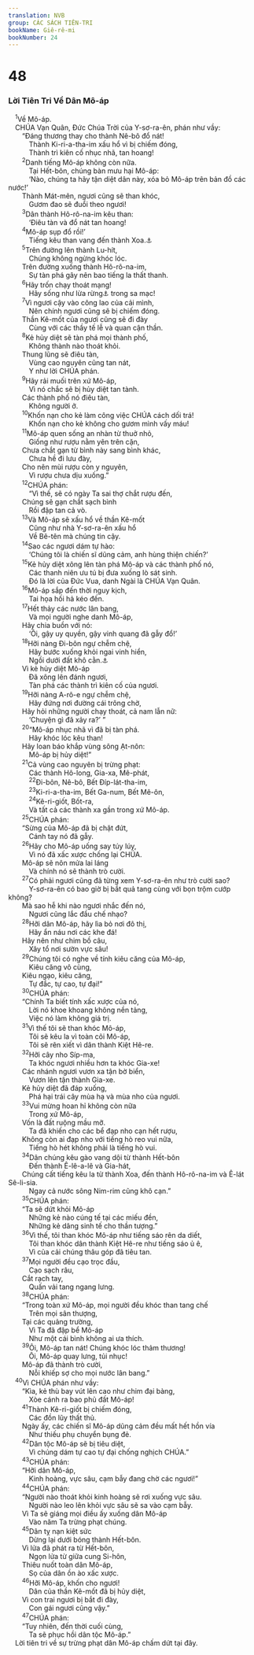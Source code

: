 ```yaml
---
translation: NVB
group: CÁC SÁCH TIÊN-TRI
bookName: Giê-rê-mi 
bookNumber: 24
---
```


<div class="title"><h1>48</h1><h3>Lời Tiên Tri Về Dân Mô-áp </h3></div>
<span class="verse gie_48_1"> <sup>1</sup>Về Mô-áp. <br/> CHÚA Vạn Quân, Đức Chúa Trời của Y-sơ-ra-ên, phán như vầy: <br/>  “Đáng thương thay cho thành Nê-bô đổ nát! <br/>   Thành Ki-ri-a-tha-im xấu hổ vì bị chiếm đóng, <br/>   Thành trì kiên cố nhục nhã, tan hoang! <br/></span>
<span class="verse gie_48_2">  <sup>2</sup>Danh tiếng Mô-áp không còn nữa. <br/>   Tại Hết-bôn, chúng bàn mưu hại Mô-áp: <br/>   ‘Nào, chúng ta hãy tận diệt dân này, xóa bỏ Mô-áp trên bản đồ các nước!’ <br/>  Thành Mát-mên, ngươi cũng sẽ than khóc, <br/>   Gươm đao sẽ đuổi theo ngươi! <br/></span>
<span class="verse gie_48_3">  <sup>3</sup>Dân thành Hô-rô-na-im kêu than: <br/>   ‘Điêu tàn và đổ nát tan hoang! <br/></span>
<span class="verse gie_48_4">  <sup>4</sup>Mô-áp sụp đổ rồi!’ <br/>   Tiếng kêu than vang đến thành Xoa.<a data-toggle="tooltip" data-placement="bottom" title="Dịch theo LXX và Isa 15:5. Hy-bá: con trẻ chúng kêu la">⚓</a><br/></span>
<span class="verse gie_48_5">  <sup>5</sup>Trên đường lên thành Lu-hít, <br/>   Chúng không ngừng khóc lóc. <br/>  Trên đường xuống thành Hô-rô-na-im, <br/>   Sự tàn phá gây nên bao tiếng la thất thanh. <br/></span>
<span class="verse gie_48_6">  <sup>6</sup>Hãy trốn chạy thoát mạng! <br/>   Hãy sống như lừa rừng<a data-toggle="tooltip" data-placement="bottom" title="Dịch theo LXX. Hy-bá: Hãy trở nên như thành A-rô-e trong sa mạc. Phục 2:36 nói đến thành A-rô-e, nhưng chúng ta không hiểu lý do sự so sánh này. Vg: như một bụi cây nhỏ trong sa mạc. (17:6 cây bách xù). Bản NEB: như gà gô trong sa mạc">⚓</a> trong sa mạc! <br/></span>
<span class="verse gie_48_7">  <sup>7</sup>Vì ngươi cậy vào công lao của cải mình, <br/>   Nên chính ngươi cũng sẽ bị chiếm đóng. <br/>  Thần Kê-mốt của ngươi cũng sẽ đi đày <br/>   Cùng với các thầy tế lễ và quan cận thần. <br/></span>
<span class="verse gie_48_8">  <sup>8</sup>Kẻ hủy diệt sẽ tàn phá mọi thành phố, <br/>   Không thành nào thoát khỏi. <br/>  Thung lũng sẽ điêu tàn, <br/>   Vùng cao nguyên cũng tan nát, <br/>   Y như lời CHÚA phán. <br/></span>
<span class="verse gie_48_9">  <sup>9</sup>Hãy rải muối trên xứ Mô-áp, <br/>   Vì nó chắc sẽ bị hủy diệt tan tành. <br/>  Các thành phố nó điêu tàn, <br/>   Không người ở. <br/></span>
<span class="verse gie_48_10">  <sup>10</sup>Khốn nạn cho kẻ làm công việc CHÚA cách dối trá! <br/>   Khốn nạn cho kẻ không cho gươm mình vấy máu! <br/></span>
<span class="verse gie_48_11">  <sup>11</sup>Mô-áp quen sống an nhàn từ thuở nhỏ, <br/>   Giống như rượu nằm yên trên cặn, <br/>  Chưa chắt gạn từ bình này sang bình khác, <br/>   Chưa hề đi lưu đày, <br/>  Cho nên mùi rượu còn y nguyên, <br/>   Vì rượu chưa dịu xuống.” <br/></span>
<span class="verse gie_48_12">  <sup>12</sup>CHÚA phán: <br/>   “Vì thế, sẽ có ngày Ta sai thợ chắt rượu đến, <br/>  Chúng sẽ gạn chắt sạch bình <br/>   Rồi đập tan cả vò. <br/></span>
<span class="verse gie_48_13">  <sup>13</sup>Và Mô-áp sẽ xấu hổ về thần Kê-mốt <br/>   Cũng như nhà Y-sơ-ra-ên xấu hổ <br/>   Về Bê-tên mà chúng tin cậy. <br/></span>
<span class="verse gie_48_14">  <sup>14</sup>Sao các ngươi dám tự hào: <br/>   ‘Chúng tôi là chiến sĩ dũng cảm, anh hùng thiện chiến?’ <br/></span>
<span class="verse gie_48_15">  <sup>15</sup>Kẻ hủy diệt xông lên tàn phá Mô-áp và các thành phố nó, <br/>   Các thanh niên ưu tú bị đưa xuống lò sát sinh. <br/>   Đó là lời của Đức Vua, danh Ngài là CHÚA Vạn Quân. <br/></span>
<span class="verse gie_48_16">  <sup>16</sup>Mô-áp sắp đến thời nguy kịch, <br/>   Tai họa hối hả kéo đến. <br/></span>
<span class="verse gie_48_17">  <sup>17</sup>Hết thảy các nước lân bang, <br/>   Và mọi người nghe danh Mô-áp, <br/>  Hãy chia buồn với nó: <br/>   ‘Ôi, gậy uy quyền, gậy vinh quang đã gẫy đổ!’ <br/></span>
<span class="verse gie_48_18">  <sup>18</sup>Hỡi nàng Đi-bôn ngự chễm chệ, <br/>   Hãy bước xuống khỏi ngai vinh hiển, <br/>   Ngồi dưới đất khô cằn.<a data-toggle="tooltip" data-placement="bottom" title="Hy-bá: ‘ngồi trong cơn khát.’ Chỉ cần sửa một dấu nguyên âm thành ra ‘ngồi dưới đất khô cằn.’ Hy-lạp: ‘ngồi nơi ẩm thấp.’ Syr: ‘ngồi trong tủi nhục.’">⚓</a><br/>  Vì kẻ hủy diệt Mô-áp <br/>   Đã xông lên đánh ngươi, <br/>   Tàn phá các thành trì kiên cố của ngươi. <br/></span>
<span class="verse gie_48_19">  <sup>19</sup>Hỡi nàng A-rô-e ngự chễm chệ, <br/>   Hãy đứng nơi đường cái trông chờ, <br/>  Hãy hỏi những người chạy thoát, cả nam lẫn nữ: <br/>   ‘Chuyện gì đã xảy ra?’ ” <br/></span>
<span class="verse gie_48_20">  <sup>20</sup>“Mô-áp nhục nhã vì đã bị tàn phá. <br/>   Hãy khóc lóc kêu than! <br/>  Hãy loan báo khắp vùng sông Ạt-nôn: <br/>   Mô-áp bị hủy diệt!” <br/></span>
<span class="verse gie_48_21">  <sup>21</sup>Cả vùng cao nguyên bị trừng phạt: <br/>   Các thành Hô-long, Gia-xa, Mê-phát, <br/></span>
<span class="verse gie_48_22">   <sup>22</sup>Đi-bôn, Nê-bô, Bết Đíp-lát-tha-im, <br/></span>
<span class="verse gie_48_23">   <sup>23</sup>Ki-ri-a-tha-im, Bết Ga-num, Bết Mê-ôn, <br/></span>
<span class="verse gie_48_24">   <sup>24</sup>Kê-ri-giốt, Bốt-ra, <br/>   Và tất cả các thành xa gần trong xứ Mô-áp. <br/></span>
<span class="verse gie_48_25">  <sup>25</sup>CHÚA phán: <br/>  “Sừng của Mô-áp đã bị chặt đứt, <br/>   Cánh tay nó đã gẫy. <br/></span>
<span class="verse gie_48_26">  <sup>26</sup>Hãy cho Mô-áp uống say túy lúy, <br/>   Vì nó đã xấc xược chống lại CHÚA. <br/>  Mô-áp sẽ nôn mửa lai láng <br/>   Và chính nó sẽ thành trò cười. <br/></span>
<span class="verse gie_48_27">  <sup>27</sup>Có phải ngươi cũng đã từng xem Y-sơ-ra-ên như trò cười sao? <br/>   Y-sơ-ra-ên có bao giờ bị bắt quả tang cùng với bọn trộm cướp không? <br/>  Mà sao hễ khi nào ngươi nhắc đến nó, <br/>   Ngươi cũng lắc đầu chế nhạo? <br/></span>
<span class="verse gie_48_28">  <sup>28</sup>Hỡi dân Mô-áp, hãy lìa bỏ nơi đô thị, <br/>   Hãy ẩn náu nơi các khe đá! <br/>  Hãy nên như chim bồ câu, <br/>   Xây tổ nơi sườn vực sâu! <br/></span>
<span class="verse gie_48_29">  <sup>29</sup>Chúng tôi có nghe về tính kiêu căng của Mô-áp, <br/>   Kiêu căng vô cùng, <br/>  Kiêu ngạo, kiêu căng, <br/>   Tự đắc, tự cao, tự đại!” <br/></span>
<span class="verse gie_48_30">  <sup>30</sup>CHÚA phán: <br/>  “Chính Ta biết tính xấc xược của nó, <br/>   Lời nó khoe khoang không nền tảng, <br/>   Việc nó làm không giá trị. <br/></span>
<span class="verse gie_48_31">  <sup>31</sup>Vì thế tôi sẽ than khóc Mô-áp, <br/>   Tôi sẽ kêu la vì toàn cõi Mô-áp, <br/>   Tôi sẽ rên xiết vì dân thành Kiệt Hê-re. <br/></span>
<span class="verse gie_48_32">  <sup>32</sup>Hỡi cây nho Síp-ma, <br/>   Ta khóc ngươi nhiều hơn ta khóc Gia-xe! <br/>  Các nhánh ngươi vươn xa tận bờ biển, <br/>   Vươn lên tận thành Gia-xe. <br/>  Kẻ hủy diệt đã đáp xuống, <br/>   Phá hại trái cây mùa hạ và mùa nho của ngươi. <br/></span>
<span class="verse gie_48_33">  <sup>33</sup>Vui mừng hoan hỉ không còn nữa <br/>   Trong xứ Mô-áp, <br/>  Vốn là đất ruộng mầu mỡ. <br/>   Ta đã khiến cho các bể đạp nho cạn hết rượu, <br/>  Không còn ai đạp nho với tiếng hò reo vui nữa, <br/>   Tiếng hò hét không phải là tiếng hò vui. <br/></span>
<span class="verse gie_48_34">  <sup>34</sup>Dân chúng kêu gào vang dội từ thành Hết-bôn <br/>   Đến thành Ê-lê-a-lê và Gia-hát, <br/>  Chúng cất tiếng kêu la từ thành Xoa, đến thành Hô-rô-na-im và Ê-lát Sê-li-sia. <br/>   Ngay cả nước sông Nim-rim cũng khô cạn.” <br/></span>
<span class="verse gie_48_35">  <sup>35</sup>CHÚA phán: <br/>  “Ta sẽ dứt khỏi Mô-áp <br/>   Những kẻ nào cúng tế tại các miếu đền, <br/>   Những kẻ dâng sinh tế cho thần tượng.” <br/></span>
<span class="verse gie_48_36">  <sup>36</sup>Vì thế, tôi than khóc Mô-áp như tiếng sáo rên da diết, <br/>   Tôi than khóc dân thành Kiệt Hê-re như tiếng sáo ủ ê, <br/>   Vì của cải chúng thâu góp đã tiêu tan. <br/></span>
<span class="verse gie_48_37">  <sup>37</sup>Mọi người đều cạo trọc đầu, <br/>   Cạo sạch râu, <br/>  Cắt rạch tay, <br/>   Quấn vải tang ngang lưng. <br/></span>
<span class="verse gie_48_38">  <sup>38</sup>CHÚA phán: <br/>  “Trong toàn xứ Mô-áp, mọi người đều khóc than tang chế <br/>   Trên mọi sân thượng, <br/>  Tại các quảng trường, <br/>   Vì Ta đã đập bể Mô-áp <br/>   Như một cái bình không ai ưa thích. <br/></span>
<span class="verse gie_48_39">  <sup>39</sup>Ôi, Mô-áp tan nát! Chúng khóc lóc thảm thương! <br/>   Ôi, Mô-áp quay lưng, tủi nhục! <br/>  Mô-áp đã thành trò cười, <br/>   Nỗi khiếp sợ cho mọi nước lân bang.” <br/></span>
<span class="verse gie_48_40"> <sup>40</sup>Vì CHÚA phán như vầy: <br/>  “Kìa, kẻ thù bay vút lên cao như chim đại bàng, <br/>   Xòe cánh ra bao phủ đất Mô-áp! <br/></span>
<span class="verse gie_48_41">  <sup>41</sup>Thành Kê-ri-giốt bị chiếm đóng, <br/>   Các đồn lũy thất thủ. <br/>  Ngày ấy, các chiến sĩ Mô-áp dũng cảm đều mất hết hồn vía <br/>   Như thiếu phụ chuyển bụng đẻ. <br/></span>
<span class="verse gie_48_42">  <sup>42</sup>Dân tộc Mô-áp sẽ bị tiêu diệt, <br/>   Vì chúng dám tự cao tự đại chống nghịch CHÚA.” <br/></span>
<span class="verse gie_48_43">  <sup>43</sup>CHÚA phán: <br/>  “Hỡi dân Mô-áp, <br/>   Kinh hoàng, vực sâu, cạm bẫy đang chờ các ngươi!” <br/></span>
<span class="verse gie_48_44">  <sup>44</sup>CHÚA phán: <br/>  “Người nào thoát khỏi kinh hoàng sẽ rơi xuống vực sâu. <br/>   Người nào leo lên khỏi vực sâu sẽ sa vào cạm bẫy. <br/>  Vì Ta sẽ giáng mọi điều ấy xuống dân Mô-áp <br/>   Vào năm Ta trừng phạt chúng. <br/></span>
<span class="verse gie_48_45">  <sup>45</sup>Dân tỵ nạn kiệt sức <br/>   Dừng lại dưới bóng thành Hết-bôn. <br/>  Vì lửa đã phát ra từ Hết-bôn, <br/>   Ngọn lửa từ giữa cung Si-hôn, <br/>  Thiêu nuốt toàn dân Mô-áp, <br/>   Sọ của dân ồn ào xấc xược. <br/></span>
<span class="verse gie_48_46">  <sup>46</sup>Hỡi Mô-áp, khốn cho ngươi! <br/>   Dân của thần Kê-mốt đã bị hủy diệt, <br/>  Vì con trai ngươi bị bắt đi đày, <br/>   Con gái ngươi cũng vậy.” <br/></span>
<span class="verse gie_48_47">  <sup>47</sup>CHÚA phán: <br/>  “Tuy nhiên, đến thời cuối cùng, <br/>   Ta sẽ phục hồi dân tộc Mô-áp.” <br/> Lời tiên tri về sự trừng phạt dân Mô-áp chấm dứt tại đây. <br/></span>
